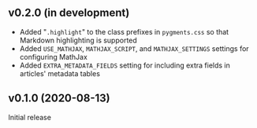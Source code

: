 v0.2.0 (in development)
-----------------------
- Added "`.highlight`" to the class prefixes in `pygments.css` so that Markdown
  highlighting is supported
- Added `USE_MATHJAX`, `MATHJAX_SCRIPT`, and `MATHJAX_SETTINGS` settings for
  configuring MathJax
- Added `EXTRA_METADATA_FIELDS` setting for including extra fields in articles'
  metadata tables

v0.1.0 (2020-08-13)
-------------------
Initial release
